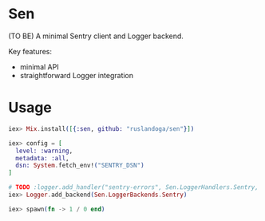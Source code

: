 # Sen

(TO BE) A minimal Sentry client and Logger backend.

Key features:

- minimal API
- straightforward Logger integration

# Usage

```elixir
iex> Mix.install([{:sen, github: "ruslandoga/sen"}])

iex> config = [
  level: :warning,
  metadata: :all,
  dsn: System.fetch_env!("SENTRY_DSN")
]

# TODO :logger.add_handler("sentry-errors", Sen.LoggerHandlers.Sentry, Map.new(config))
iex> Logger.add_backend(Sen.LoggerBackends.Sentry)

iex> spawn(fn -> 1 / 0 end)
```
